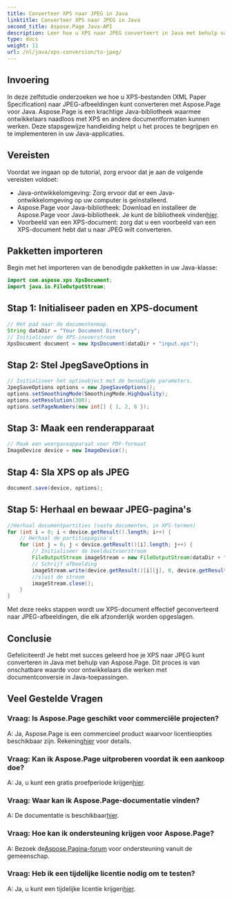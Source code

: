 ```yaml
---
title: Converteer XPS naar JPEG in Java
linktitle: Converteer XPS naar JPEG in Java
second_title: Aspose.Page Java-API
description: Leer hoe u XPS naar JPEG converteert in Java met behulp van Aspose.Page. Een uitgebreide handleiding met stapsgewijze instructies voor een naadloze integratie.
type: docs
weight: 11
url: /nl/java/xps-conversion/to-jpeg/
---
```

## Invoering
In deze zelfstudie onderzoeken we hoe u XPS-bestanden (XML Paper Specification) naar JPEG-afbeeldingen kunt converteren met Aspose.Page voor Java. Aspose.Page is een krachtige Java-bibliotheek waarmee ontwikkelaars naadloos met XPS en andere documentformaten kunnen werken. Deze stapsgewijze handleiding helpt u het proces te begrijpen en te implementeren in uw Java-applicaties.
## Vereisten
Voordat we ingaan op de tutorial, zorg ervoor dat je aan de volgende vereisten voldoet:
- Java-ontwikkelomgeving: Zorg ervoor dat er een Java-ontwikkelomgeving op uw computer is geïnstalleerd.
-  Aspose.Page voor Java-bibliotheek: Download en installeer de Aspose.Page voor Java-bibliotheek. Je kunt de bibliotheek vinden[hier](https://releases.aspose.com/page/java/).
- Voorbeeld van een XPS-document: zorg dat u een voorbeeld van een XPS-document hebt dat u naar JPEG wilt converteren.
## Pakketten importeren
Begin met het importeren van de benodigde pakketten in uw Java-klasse:
```java
import com.aspose.xps.XpsDocument;
import java.io.FileOutputStream;
```
## Stap 1: Initialiseer paden en XPS-document
```java
// Het pad naar de documentenmap.
String dataDir = "Your Document Directory";
// Initialiseer de XPS-invoerstroom
XpsDocument document = new XpsDocument(dataDir + "input.xps");
```
## Stap 2: Stel JpegSaveOptions in
```java
// Initialiseer het optieobject met de benodigde parameters.
JpegSaveOptions options = new JpegSaveOptions();
options.setSmoothingMode(SmoothingMode.HighQuality);
options.setResolution(300);
options.setPageNumbers(new int[] { 1, 2, 6 });
```
## Stap 3: Maak een renderapparaat
```java
// Maak een weergaveapparaat voor PDF-formaat
ImageDevice device = new ImageDevice();
```
## Stap 4: Sla XPS op als JPEG
```java
document.save(device, options);
```
## Stap 5: Herhaal en bewaar JPEG-pagina's
```java
//Herhaal documentpartities (vaste documenten, in XPS-termen)
for (int i = 0; i < device.getResult().length; i++) {
    // Herhaal de partitiepagina's
    for (int j = 0; j < device.getResult()[i].length; j++) {
        // Initialiseer de beelduitvoerstroom
        FileOutputStream imageStream = new FileOutputStream(dataDir + "XPStoJPEG" + "_" + (i + 1) + "_" + (j + 1) + ".jpeg");
        // Schrijf afbeelding
        imageStream.write(device.getResult()[i][j], 0, device.getResult()[i][j].length);
        //sluit de stroom
        imageStream.close();
    }
}
```
Met deze reeks stappen wordt uw XPS-document effectief geconverteerd naar JPEG-afbeeldingen, die elk afzonderlijk worden opgeslagen.
## Conclusie
Gefeliciteerd! Je hebt met succes geleerd hoe je XPS naar JPEG kunt converteren in Java met behulp van Aspose.Page. Dit proces is van onschatbare waarde voor ontwikkelaars die werken met documentconversie in Java-toepassingen.
## Veel Gestelde Vragen

### Vraag: Is Aspose.Page geschikt voor commerciële projecten?
 A: Ja, Aspose.Page is een commercieel product waarvoor licentieopties beschikbaar zijn. Rekening[hier](https://purchase.aspose.com/buy) voor details.
### Vraag: Kan ik Aspose.Page uitproberen voordat ik een aankoop doe?
 A: Ja, u kunt een gratis proefperiode krijgen[hier](https://releases.aspose.com/).
### Vraag: Waar kan ik Aspose.Page-documentatie vinden?
 A: De documentatie is beschikbaar[hier](https://reference.aspose.com/page/java/).
### Vraag: Hoe kan ik ondersteuning krijgen voor Aspose.Page?
 A: Bezoek de[Aspose.Pagina-forum](https://forum.aspose.com/c/page/39) voor ondersteuning vanuit de gemeenschap.
### Vraag: Heb ik een tijdelijke licentie nodig om te testen?
 A: Ja, u kunt een tijdelijke licentie krijgen[hier](https://purchase.aspose.com/temporary-license/).